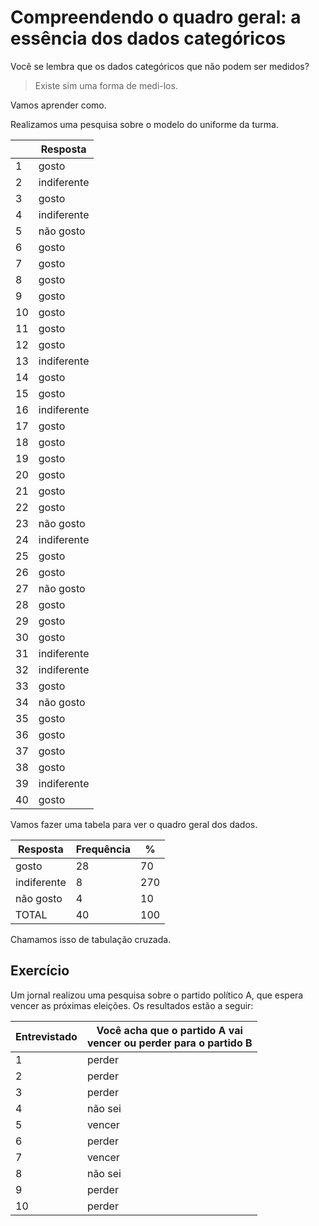 # Compreendendo o quadro geral: a essência dos dados categóricos

Você se lembra que os dados categóricos que não podem ser medidos?

> Existe sim uma forma de medi-los.

Vamos aprender como.

Realizamos uma pesquisa sobre o modelo do uniforme da turma.

|  | Resposta |
|---|---|
| 1 | gosto |
| 2 | indiferente |
| 3 | gosto |
| 4 | indiferente |
| 5 | não gosto |
| 6 | gosto |
| 7 | gosto |
| 8 | gosto |
| 9 | gosto |
| 10 | gosto |
| 11 | gosto |
| 12 | gosto |
| 13 | indiferente |
| 14 | gosto |
| 15 | gosto |
| 16 | indiferente |
| 17 | gosto |
| 18 | gosto |
| 19 | gosto |
| 20 | gosto |
| 21 | gosto |
| 22 | gosto |
| 23 | não gosto |
| 24 | indiferente |
| 25 | gosto |
| 26 | gosto |
| 27 | não gosto |
| 28 | gosto |
| 29 | gosto |
| 30 | gosto |
| 31 | indiferente |
| 32 | indiferente |
| 33 | gosto |
| 34 | não gosto |
| 35 | gosto |
| 36 | gosto |
| 37 | gosto |
| 38 | gosto |
| 39 | indiferente |
| 40 | gosto |

Vamos fazer uma tabela para ver o quadro geral dos dados.


| Resposta | Frequência | % |
|---|---|---|
| gosto | 28 | 70 |
| indiferente | 8 | 270 |
| não gosto | 4 | 10 |
| TOTAL | 40 | 100 |

Chamamos isso de tabulação cruzada.

## Exercício

Um jornal realizou uma pesquisa sobre o partido político A, que espera vencer as próximas eleições. Os resultados estão a seguir:


| Entrevistado | Você acha que o partido A vai <br>vencer ou perder para o partido B |
|---|---|
| 1 | perder |
| 2 | perder |
| 3 | perder |
| 4 | não sei |
| 5 | vencer |
| 6 | perder |
| 7 | vencer |
| 8 | não sei |
| 9 | perder |
| 10 | perder |